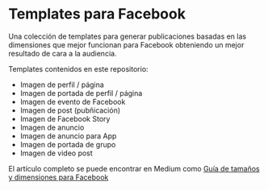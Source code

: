 # Templates para Facebook
Una colección de templates para generar publicaciones basadas en las dimensiones que mejor funcionan para Facebook obteniendo un mejor resultado de cara a la audiencia.

Templates contenidos en este repositorio:
- Imagen de perfil / página
- Imagen de portada de perfil / página
- Imagen de evento de Facebook
- Imagen de post (pubñicación)
- Imagen de Facebook Story
- Imagen de anuncio
- Imagen de anuncio para App
- Imagen de portada de grupo
- Imagen de video post

El artículo completo se puede encontrar en Medium como [Guía de tamaños y dimensiones para Facebook](https://medium.com/@jesus.alvb/gu%C3%ADa-de-tama%C3%B1os-y-dimensiones-para-facebook-8cbdf541e5bc)


